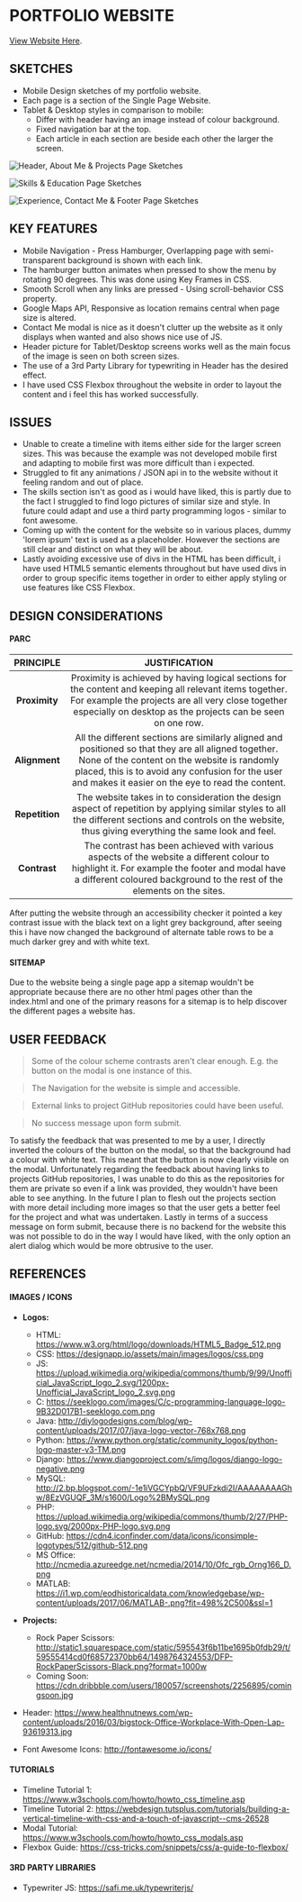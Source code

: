 # PORTFOLIO WEBSITE

[View Website Here](https://chrispylcfc.github.io/portfolio-website/).

## SKETCHES

- Mobile Design sketches of my portfolio website.
- Each page is a section of the Single Page Website.
- Tablet & Desktop styles in comparison to mobile:
  - Differ with header having an image instead of colour background.
  - Fixed navigation bar at the top.
  - Each article in each section are beside each other the larger the screen.

![Header, About Me & Projects Page Sketches](images/sketches/sketch1.png)

![Skills & Education Page Sketches](images/sketches/sketch2.png)

![Experience, Contact Me & Footer Page Sketches](images/sketches/sketch3.png)

## KEY FEATURES

- Mobile Navigation - Press Hamburger, Overlapping page with semi-transparent background is shown with each link.
- The hamburger button animates when pressed to show the menu by rotating 90 degrees. This was done using Key Frames in CSS.
- Smooth Scroll when any links are pressed - Using scroll-behavior CSS property.
- Google Maps API, Responsive as location remains central when page size is altered.
- Contact Me modal is nice as it doesn't clutter up the website as it only displays when wanted and also shows nice use of JS.
- Header picture for Tablet/Desktop screens works well as the main focus of the image is seen on both screen sizes.
- The use of a 3rd Party Library for typewriting in Header has the desired effect.
- I have used CSS Flexbox throughout the website in order to layout the content and i feel this has worked successfully.

## ISSUES

- Unable to create a timeline with items either side for the larger screen sizes. This was because the example was not developed mobile first and adapting to mobile first was more difficult than i expected.
- Struggled to fit any animations / JSON api in to the website without it feeling random and out of place.
- The skills section isn't as good as i would have liked, this is partly due to the fact I struggled to find logo pictures of similar size and style. In future could adapt and use a third party programming logos - similar to font awesome.
- Coming up with the content for the website so in various places, dummy 'lorem ipsum' text is used as a placeholder. However the sections are still clear and distinct on what they will be about.
- Lastly avoiding excessive use of divs in the HTML has been difficult, i have used HTML5 semantic elements throughout but have used divs in order to group specific items together in order to either apply styling or use features like CSS Flexbox.


## DESIGN CONSIDERATIONS




#### PARC

| PRINCIPLE       | JUSTIFICATION |
|:---------------:|:-------------:|
| **Proximity**   | Proximity is achieved by having logical sections for the content and keeping all relevant items together. For example the projects are all very close together especially on desktop as the projects can be seen on one row.
| **Alignment**   | All the different sections are similarly aligned and positioned so that they are all aligned together. None of the content on the website is randomly placed, this is to avoid any confusion for the user and makes it easier on the eye to read the content. |
| **Repetition**  | The website takes in to consideration the design aspect of repetition by applying similar styles to all the different sections and controls on the website, thus giving everything the same look and feel. |
| **Contrast**    | The contrast has been achieved with various aspects of the website a different colour to highlight it. For example the footer and modal have a different coloured background to the rest of the elements on the sites. |

After putting the website through an accessibility checker it pointed a key contrast issue with the black text on a light grey background, after seeing this i have now changed the background of alternate table rows to be a much darker grey and with white text.

#### SITEMAP
Due to the website being a single page app a sitemap wouldn't be appropriate because there are no other html pages other than the index.html and one of the primary reasons for a sitemap is to help discover the different pages a website has.

## USER FEEDBACK

> Some of the colour scheme contrasts aren't clear enough. E.g. the button on the modal is one instance of this.

> The Navigation for the website is simple and accessible.

> External links to project GitHub repositories could have been useful.

> No success message upon form submit.

To satisfy the feedback that was presented to me by a user, I directly inverted the colours of the button on the modal, so that the background had a colour with white text. This meant that the button is now clearly visible on the modal. Unfortunately regarding the feedback about having links to projects GitHub repositories, I was unable to do this as the repositories for them are private so even if a link was provided, they wouldn't have been able to see anything. In the future I plan to flesh out the projects section with more detail including more images so that the user gets a better feel for the project and what was undertaken. Lastly in terms of a success message on form submit, because there is no backend for the website this was not possible to do in the way I would have liked, with the only option an alert dialog which would be more obtrusive to the user.

## REFERENCES

#### IMAGES / ICONS

- **Logos:**
  - HTML: https://www.w3.org/html/logo/downloads/HTML5_Badge_512.png
  - CSS: https://designapp.io/assets/main/images/logos/css.png
  - JS: https://upload.wikimedia.org/wikipedia/commons/thumb/9/99/Unofficial_JavaScript_logo_2.svg/1200px-Unofficial_JavaScript_logo_2.svg.png
  - C: https://seeklogo.com/images/C/c-programming-language-logo-9B32D017B1-seeklogo.com.png
  - Java: http://diylogodesigns.com/blog/wp-content/uploads/2017/07/java-logo-vector-768x768.png
  - Python: https://www.python.org/static/community_logos/python-logo-master-v3-TM.png
  - Django: https://www.djangoproject.com/s/img/logos/django-logo-negative.png
  - MySQL: http://2.bp.blogspot.com/-1e1iVGCYpbQ/VF9UFzkdi2I/AAAAAAAAGhw/8EzVGUQF_3M/s1600/Logo%2BMySQL.png
  - PHP: https://upload.wikimedia.org/wikipedia/commons/thumb/2/27/PHP-logo.svg/2000px-PHP-logo.svg.png
  - GitHub: https://cdn4.iconfinder.com/data/icons/iconsimple-logotypes/512/github-512.png
  - MS Office: http://ncmedia.azureedge.net/ncmedia/2014/10/Ofc_rgb_Orng166_D.png
  - MATLAB: https://i1.wp.com/eodhistoricaldata.com/knowledgebase/wp-content/uploads/2017/06/MATLAB-.png?fit=498%2C500&ssl=1


- **Projects:**
    - Rock Paper Scissors: http://static1.squarespace.com/static/595543f6b11be1695b0fdb29/t/59555414cd0f68572370bb64/1498764324553/DFP-RockPaperScissors-Black.png?format=1000w
    - Coming Soon: https://cdn.dribbble.com/users/180057/screenshots/2256895/comingsoon.jpg


- Header: https://www.healthnutnews.com/wp-content/uploads/2016/03/bigstock-Office-Workplace-With-Open-Lap-93619313.jpg
- Font Awesome Icons: http://fontawesome.io/icons/


#### TUTORIALS

- Timeline Tutorial 1: https://www.w3schools.com/howto/howto_css_timeline.asp
- Timeline Tutorial 2: https://webdesign.tutsplus.com/tutorials/building-a-vertical-timeline-with-css-and-a-touch-of-javascript--cms-26528
- Modal Tutorial: https://www.w3schools.com/howto/howto_css_modals.asp
- Flexbox Guide: https://css-tricks.com/snippets/css/a-guide-to-flexbox/


#### 3RD PARTY LIBRARIES

- Typewriter JS: https://safi.me.uk/typewriterjs/

